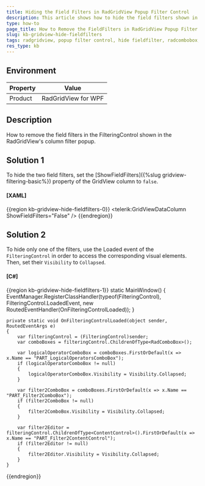 ```yaml
---
title: Hiding the Field Filters in RadGridView Popup Filter Control
description: This article shows how to hide the field filters shown in the RadGridView's WPF FilteringControl.
type: how-to
page_title: How to Remove the FieldFilters in RadGridView Popup Filter Control
slug: kb-gridview-hide-fieldfilters
tags: radgridview, popup filter control, hide fieldfilter, radcombobox, visibility
res_type: kb
---
```

## Environment

| Property | Value |
|----------|-------|
| Product  | RadGridView for WPF |

## Description

How to remove the field filters in the FilteringControl shown in the RadGridView's column filter popup.

## Solution 1

To hide the two field filters, set the [ShowFieldFilters]({%slug gridview-filtering-basic%}) property of the GridView column to `false`.

#### __[XAML]__
{{region kb-gridview-hide-fieldfilters-0}}
	<telerik:GridViewDataColumn ShowFieldFilters="False" />
{{endregion}}

## Solution 2

To hide only one of the filters, use the Loaded event of the `FilteringControl` in order to access the corresponding visual elements. Then, set their `Visibility` to `Collapsed`.

#### __[C#]__
{{region kb-gridview-hide-fieldfilters-1}}
	static MainWindow()
	{
		EventManager.RegisterClassHandler(typeof(FilteringControl), FilteringControl.LoadedEvent, new RoutedEventHandler(OnFilteringControlLoaded));
	}

	private static void OnFilteringControlLoaded(object sender, RoutedEventArgs e)
	{
		var filteringControl = (FilteringControl)sender;
		var comboBoxes = filteringControl.ChildrenOfType<RadComboBox>();
		
		var logicalOperatorComboBox = comboBoxes.FirstOrDefault(x => x.Name == "PART_LogicalOperatorsComboBox");
		if (logicalOperatorComboBox != null)
		{
			logicalOperatorComboBox.Visibility = Visibility.Collapsed;
		}

		var filter2ComboBox = comboBoxes.FirstOrDefault(x => x.Name == "PART_Filter2ComboBox");
		if (filter2ComboBox != null)
		{
			filter2ComboBox.Visibility = Visibility.Collapsed;
		}

		var filter2Editor = filteringControl.ChildrenOfType<ContentControl>().FirstOrDefault(x => x.Name == "PART_Filter2ContentControl");
		if (filter2Editor != null)
		{
			filter2Editor.Visibility = Visibility.Collapsed;
		}
	}
{{endregion}}
